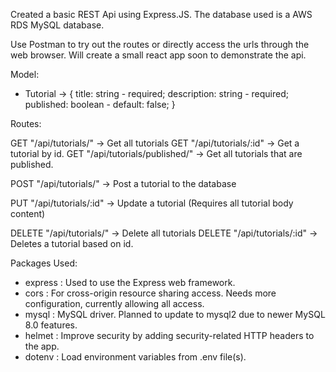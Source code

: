 Created a basic REST Api using Express.JS. The database used is a AWS RDS MySQL database.

Use Postman to try out the routes or directly access the urls through the web browser. Will create a small react app soon to demonstrate the api.

Model:
- Tutorial -> {
    title: string - required;
    description: string - required;
    published: boolean - default: false; 
}

Routes:

GET "/api/tutorials/" -> Get all tutorials
GET "/api/tutorials/:id" -> Get a tutorial by id.
GET "/api/tutorials/published/" -> Get all tutorials that are published.

POST "/api/tutorials/" -> Post a tutorial to the database

PUT "/api/tutorials/:id" -> Update a tutorial (Requires all tutorial body content)

DELETE "/api/tutorials/" -> Delete all tutorials
DELETE "/api/tutorials/:id" -> Deletes a tutorial based on id.


Packages Used:
- express : Used to use the Express web framework.
- cors : For cross-origin resource sharing access. Needs more configuration, currently allowing all access.
- mysql : MySQL driver. Planned to update to mysql2 due to newer MySQL 8.0 features.
- helmet : Improve security by adding security-related HTTP headers to the app.
- dotenv : Load environment variables from .env file(s).